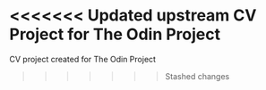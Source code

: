 <<<<<<< Updated upstream
CV Project for The Odin Project
=======
CV project created for The Odin Project
>>>>>>> Stashed changes

